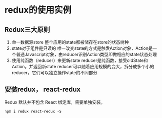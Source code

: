 # redux的使用实例

## Redux三大原则

>

1. 单一数据源store
    整个应用的state都被储存在store的状态树种
1. state对于组件是只读的
    唯一改变state的方式是触发Action对象，Action是一个普通Javascript对象，由reducer识别Action类型即做相应的state状态处理
1. 使用纯函数（reducer）来更新state
    reducer是纯函数，接受oldState和Action，并返回新state
    reducer可以随着应用规模的变大，拆分成多个小的reducer，它们可以独立操作state的不同部分



## 安装redux， react-redux

Redux 默认并不包含 React 绑定库，需要单独安装。
```
npm i redux react-redux -S
```
